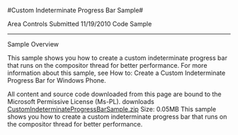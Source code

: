 #Custom Indeterminate Progress Bar Sample#

Area
Controls
Submitted
11/19/2010
Code Sample

---

Sample Overview

This sample shows you how to create a custom indeterminate progress bar that runs on the compositor thread for better performance. For more information about this sample, see How to: Create a Custom Indeterminate Progress Bar for Windows Phone.

 

All content and source code downloaded from this page are bound to the Microsoft Permissive License (Ms-PL).
downloads
[CustomIndeterminateProgressBarSample.zip](https://github.com/DDReaper/XNAGameStudio/blob/master/Samples/CustomIndeterminateProgressBarSample.zip?raw=true)
Size: 0.05MB
This sample shows you how to create a custom indeterminate progress bar that runs on the compositor thread for better performance. 
